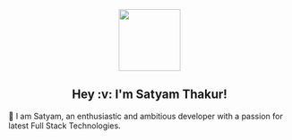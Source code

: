 <div id="header" align="center">
  <img src="https://media.giphy.com/media/zhYSVCirREeIZtONCI/giphy.gif" width="110"/>
</div>

<h2 align="center">Hey :v: I'm Satyam Thakur! </h2>

👋 I am Satyam, an enthusiastic and ambitious developer with a passion for latest Full Stack Technologies. 


<!--I am 
**tkrsatyam/tkrsatyam** is a ✨ _special_ ✨ repository because its `README.md` (this file) appears on your GitHub profile.

Here are some ideas to get you started:

- 🔭 I’m currently working on ...
- 🌱 I’m currently learning ...
- 👯 I’m looking to collaborate on ...
- 🤔 I’m looking for help with ...
- 💬 Ask me about ...
- 📫 How to reach me: ...
- 😄 Pronouns: ...
- ⚡ Fun fact: ...
-->
